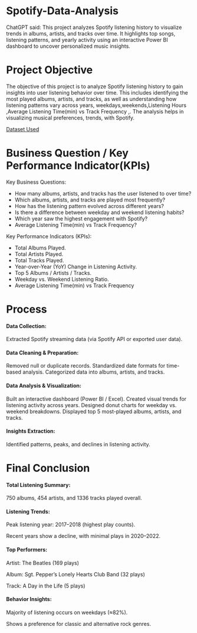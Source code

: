 # Spotify-Data-Analysis
ChatGPT said:  This project analyzes Spotify listening history to visualize trends in albums, artists, and tracks over time. It highlights top songs, listening patterns, and yearly activity using an interactive Power BI dashboard to uncover personalized music insights.

# Project Objective 
The objective of this project is to analyze Spotify listening history to gain insights into user listening behavior over time. This includes identifying the most played albums, artists, and tracks, as well as understanding how listening patterns vary across years, weekdays,weekends,Listening Hours ,Average Listening Time(min) vs Track Frequency ,. The analysis helps in visualizing musical preferences, trends, with Spotify.

<a href="">Dataset Used</a>

# Business Question / Key Performance Indicator(KPIs)
Key Business Questions:

* How many albums, artists, and tracks has the user listened to over time?
* Which albums, artists, and tracks are played most frequently?
* How has the listening pattern evolved across different years?
* Is there a difference between weekday and weekend listening habits?
* Which year saw the highest engagement with Spotify?
* Average Listening Time(min) vs Track Frequency?

Key Performance Indicators (KPIs):

* Total Albums Played.
* Total Artists Played.
* Total Tracks Played.
* Year-over-Year (YoY) Change in Listening Activity.
* Top 5 Albums / Artists / Tracks.
* Weekday vs. Weekend Listening Ratio.
* Average Listening Time(min) vs Track Frequency

# Process

<h4>Data Collection:</h4>Extracted Spotify streaming data (via Spotify API or exported user data).

<h4>Data Cleaning & Preparation:</h4>Removed null or duplicate records.
Standardized date formats for time-based analysis.
Categorized data into albums, artists, and tracks.

<h4>Data Analysis & Visualization:</h4>
Built an interactive dashboard (Power BI / Excel).
Created visual trends for listening activity across years.
Designed donut charts for weekday vs. weekend breakdowns.
Displayed top 5 most-played albums, artists, and tracks.

<h4>Insights Extraction:</h4>
Identified patterns, peaks, and declines in listening activity.


# Final Conclusion

<h4>Total Listening Summary:</h4>750 albums, 454 artists, and 1336 tracks played overall.

<h4>Listening Trends:</h4>Peak listening year: 2017–2018 (highest play counts).

Recent years show a decline, with minimal plays in 2020–2022.

<h4>Top Performers:</h4>

Artist: The Beatles (169 plays)

Album: Sgt. Pepper’s Lonely Hearts Club Band (32 plays)

Track: A Day in the Life (5 plays)

<h4>Behavior Insights:</h4>

Majority of listening occurs on weekdays (≈82%).

Shows a preference for classic and alternative rock genres.

